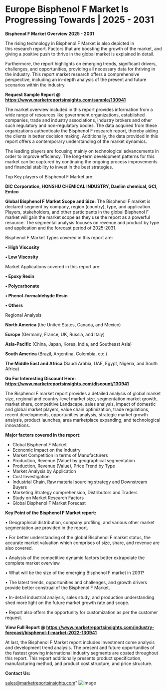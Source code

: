 # Europe Bisphenol F Market Is Progressing Towards | 2025 - 2031

<Strong> Bisphenol F Market Overview 2025 - 2031</strong>

The rising technology in Bisphenol F Market is also depicted in this research report. Factors that are boosting the growth of the market, and giving a positive push to thrive in the global market is explained in detail.

Furthermore, the report highlights on emerging trends, significant drivers, challenges, and opportunities, providing all necessary data for thriving in the industry. This report market research offers a comprehensive perspective, including an in-depth analysis of the present and future scenarios within the industry.

<strong>Request Sample Report @ <a href=https://www.marketreportsinsights.com/sample/130941>https://www.marketreportsinsights.com/sample/130941</a></strong>

The market overview included in this report provides information from a wide range of resources like government organizations, established companies, trade and industry associations, industry brokers and other such regulatory and non-regulatory bodies. The data acquired from these organizations authenticate the Bisphenol F research report, thereby aiding the clients in better decision making. Additionally, the data provided in this report offers a contemporary understanding of the market dynamics.

The leading players are focusing mainly on technological advancements in order to improve efficiency. The long-term development patterns for this market can be captured by continuing the ongoing process improvements and financial stability to invest in the best strategies.

Top Key players of Bisphenol F Market are:

<strong>DIC Corporation, HONSHU CHEMICAL INDUSTRY, Daelim chemical, GCI, Emtco</strong>

<strong><b>Global Bisphenol F Market Scope and Size:</b></strong>
The Bisphenol F market is declared segment by company, region (country), type, and application. Players, stakeholders, and other participants in the global Bisphenol F market will gain the market scope as they use the report as a powerful resource. The segmental analysis focuses on revenue and product by type and application and the forecast period of 2025-2031.

Bisphenol F Market Types covered in this report are:

<strong>• High Viscosity

• Low Viscosity</strong>

Market Applications covered in this report are:

<strong>• Epoxy Resin

• Polycarbonate

• Phenol-formaldehyde Resin

• Others</strong> 

Regional Analysis

<strong>North America</strong> (the United States, Canada, and Mexico)

<strong>Europe</strong> (Germany, France, UK, Russia, and Italy)

<strong>Asia-Pacific</strong> (China, Japan, Korea, India, and Southeast Asia)

<strong>South America</strong> (Brazil, Argentina, Colombia, etc.)

<strong>The Middle East and Africa</strong> (Saudi Arabia, UAE, Egypt, Nigeria, and South Africa)

<strong>Go For Interesting Discount Here: <a href=https://www.marketreportsinsights.com/discount/130941>https://www.marketreportsinsights.com/discount/130941</a></strong>

The Bisphenol F market report provides a detailed analysis of global market size, regional and country-level market size, segmentation market growth, market share, competitive Landscape, sales analysis, impact of domestic and global market players, value chain optimization, trade regulations, recent developments, opportunities analysis, strategic market growth analysis, product launches, area marketplace expanding, and technological innovations.

<strong><b>Major factors covered in the report:</b></strong>
<ul>
  <li>Global Bisphenol F Market </li>
  <li>Economic Impact on the Industry</li>
  <li>Market Competition in terms of Manufacturers</li>
  <li>Production, Revenue (Value) by geographical segmentation</li>
  <li>Production, Revenue (Value), Price Trend by Type</li>
  <li>Market Analysis by Application</li>
  <li>Cost Investigation</li>
  <li>Industrial Chain, Raw material sourcing strategy and Downstream Buyers</li>
  <li>Marketing Strategy comprehension, Distributors and Traders</li>
  <li>Study on Market Research Factors</li>
  <li>Global Bisphenol F Market Forecast</li>
</ul>

<strong><b>Key Point of the Bisphenol F Market report:</b></strong>

• Geographical distribution, company profiling, and various other market segmentation are provided in the report.

• For better understanding of the global Bisphenol F market status, the accurate market valuation which comprises of size, share, and revenue are also covered.

• Analysis of the competitive dynamic factors better extrapolate the complete market overview

• What will be the size of the emerging Bisphenol F market in 2031?

• The latest trends, opportunities and challenges, and growth drivers provide better construal of the Bisphenol F Market.

• In-detail industrial analysis, sales study, and production understanding shed more light on the future market growth rate and scope.

• Report also offers the opportunity for customization as per the customer request.

<strong><b>View Full Report @ <a href=https://www.marketreportsinsights.com/industry-forecast/bisphenol-f-market-2022-130941>https://www.marketreportsinsights.com/industry-forecast/bisphenol-f-market-2022-130941</a></b></strong>


At last, the Bisphenol F Market report includes investment come analysis and development trend analysis. The present and future opportunities of the fastest growing international industry segments are coated throughout this report. This report additionally presents product specification, manufacturing method, and product cost structure, and price structure.

<strong>Contact Us:</strong>

sales@marketreportsinsights.com"
![image](https://github.com/user-attachments/assets/4b1b1947-eba4-4ffa-ad31-91a85274ecfd)
